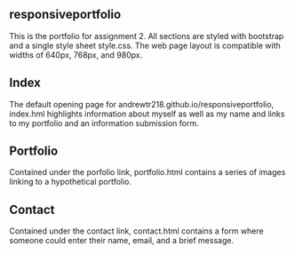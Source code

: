 ## responsiveportfolio

This is the portfolio for assignment 2. All sections are styled with bootstrap and a single style sheet style.css. The web page layout is compatible with widths of 640px, 768px, and 980px.


## Index

The default opening page for andrewtr218.github.io/responsiveportfolio, index.hml highlights information about myself as well as my name and links to my portfolio and an information submission form.

## Portfolio

Contained under the porfolio link, portfolio.html contains a series of images linking to a hypothetical portfolio.

## Contact

Contained under the contact link, contact.html contains a form where someone could enter their name, email, and a brief message.